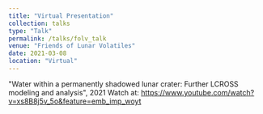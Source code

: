 ```yaml
---
title: "Virtual Presentation"
collection: talks
type: "Talk"
permalink: /talks/folv_talk
venue: "Friends of Lunar Volatiles"
date: 2021-03-08
location: "Virtual"
---
```


"Water within a permanently shadowed lunar crater: Further LCROSS modeling and analysis", 2021
Watch at: https://www.youtube.com/watch?v=xs8B8j5v_5o&feature=emb_imp_woyt
